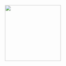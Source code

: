 <!-- Left 1 (Up) -->
<!-- About Me -->
<!--
<div>
</div>
-->

<!-- Left 2 (Down) -->
<!-- Contact me links -->
<!-- Mail, Homepage, LinkedIn, ...
-->
<!--
<div>
</div>
-->


<!-- Right -->
<!-- Most Used Languages -->
<div align="right">
  <img height="180em" src="https://github-readme-stats-beta-indol.vercel.app/api/top-langs/?username=byeongeunseok&layout=compact&theme=nightowl" /> <!-- hide -->
</div>


<!-- Center -->
<!-- Contribute Graph -->
<!-- 
<div align="center">
  <img src="https://github-readme-activity-graph-sand.vercel.app//graph?username=byeongeunseok&theme=nightowl&hide_title=true&radius=5&height=300" />
</div>
-->

